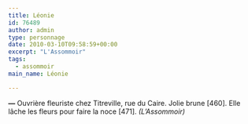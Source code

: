 ```yaml
---
title: Léonie
id: 76489
author: admin
type: personnage
date: 2010-03-10T09:58:59+00:00
excerpt: "L'Assommoir"
tags:
  - assommoir
main_name: Léonie

---
```

**—** Ouvrière fleuriste chez Titreville, rue du Caire. Jolie brune [460]. Elle lâche les fleurs pour faire la noce [471]. _(L&rsquo;Assommoir)_